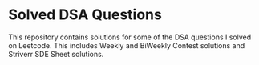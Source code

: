 # Solved DSA Questions

This repository contains solutions for some of the DSA questions I solved on Leetcode. This includes Weekly and BiWeekly Contest solutions and Striverr SDE Sheet solutions.